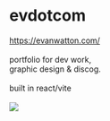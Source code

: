 # evdotcom
https://evanwatton.com/
<br /><br />
portfolio for dev work, 
<br />graphic design & discog.
<br /><br />
built in react/vite
<br /><br />
<img src="https://i.ibb.co/ZWZzp4C/Screenshot-308.png" />
